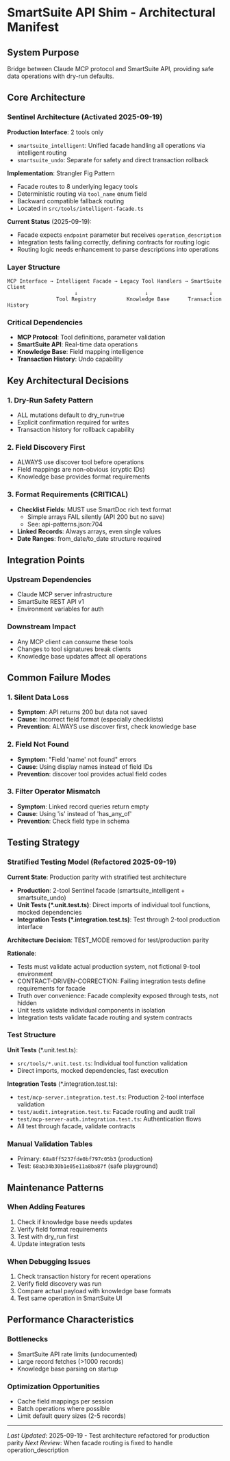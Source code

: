 # SmartSuite API Shim - Architectural Manifest

## System Purpose

Bridge between Claude MCP protocol and SmartSuite API, providing safe data operations with dry-run defaults.

## Core Architecture

### Sentinel Architecture (Activated 2025-09-19)

**Production Interface**: 2 tools only

- `smartsuite_intelligent`: Unified facade handling all operations via intelligent routing
- `smartsuite_undo`: Separate for safety and direct transaction rollback

**Implementation**: Strangler Fig Pattern

- Facade routes to 8 underlying legacy tools
- Deterministic routing via `tool_name` enum field
- Backward compatible fallback routing
- Located in `src/tools/intelligent-facade.ts`

**Current Status** (2025-09-19):

- Facade expects `endpoint` parameter but receives `operation_description`
- Integration tests failing correctly, defining contracts for routing logic
- Routing logic needs enhancement to parse descriptions into operations

### Layer Structure

```
MCP Interface → Intelligent Facade → Legacy Tool Handlers → SmartSuite Client
                      ↓                      ↓                    ↓
                Tool Registry          Knowledge Base      Transaction History
```

### Critical Dependencies

- **MCP Protocol**: Tool definitions, parameter validation
- **SmartSuite API**: Real-time data operations
- **Knowledge Base**: Field mapping intelligence
- **Transaction History**: Undo capability

## Key Architectural Decisions

### 1. Dry-Run Safety Pattern

- ALL mutations default to dry_run=true
- Explicit confirmation required for writes
- Transaction history for rollback capability

### 2. Field Discovery First

- ALWAYS use discover tool before operations
- Field mappings are non-obvious (cryptic IDs)
- Knowledge base provides format requirements

### 3. Format Requirements (CRITICAL)

- **Checklist Fields**: MUST use SmartDoc rich text format
  - Simple arrays FAIL silently (API 200 but no save)
  - See: api-patterns.json:704
- **Linked Records**: Always arrays, even single values
- **Date Ranges**: from_date/to_date structure required

## Integration Points

### Upstream Dependencies

- Claude MCP server infrastructure
- SmartSuite REST API v1
- Environment variables for auth

### Downstream Impact

- Any MCP client can consume these tools
- Changes to tool signatures break clients
- Knowledge base updates affect all operations

## Common Failure Modes

### 1. Silent Data Loss

- **Symptom**: API returns 200 but data not saved
- **Cause**: Incorrect field format (especially checklists)
- **Prevention**: ALWAYS use discover first, check knowledge base

### 2. Field Not Found

- **Symptom**: "Field 'name' not found" errors
- **Cause**: Using display names instead of field IDs
- **Prevention**: discover tool provides actual field codes

### 3. Filter Operator Mismatch

- **Symptom**: Linked record queries return empty
- **Cause**: Using 'is' instead of 'has_any_of'
- **Prevention**: Check field type in schema

## Testing Strategy

### Stratified Testing Model (Refactored 2025-09-19)

**Current State**: Production parity with stratified test architecture

- **Production**: 2-tool Sentinel facade (smartsuite_intelligent + smartsuite_undo)
- **Unit Tests (\*.unit.test.ts)**: Direct imports of individual tool functions, mocked dependencies
- **Integration Tests (\*.integration.test.ts)**: Test through 2-tool production interface

**Architecture Decision**: TEST_MODE removed for test/production parity

**Rationale**:

- Tests must validate actual production system, not fictional 9-tool environment
- CONTRACT-DRIVEN-CORRECTION: Failing integration tests define requirements for facade
- Truth over convenience: Facade complexity exposed through tests, not hidden
- Unit tests validate individual components in isolation
- Integration tests validate facade routing and system contracts

### Test Structure

**Unit Tests** (\*.unit.test.ts):

- `src/tools/*.unit.test.ts`: Individual tool function validation
- Direct imports, mocked dependencies, fast execution

**Integration Tests** (\*.integration.test.ts):

- `test/mcp-server.integration.test.ts`: Production 2-tool interface validation
- `test/audit.integration.test.ts`: Facade routing and audit trail
- `test/mcp-server-auth.integration.test.ts`: Authentication flows
- All test through facade, validate contracts

### Manual Validation Tables

- Primary: `68a8ff5237fde0bf797c05b3` (production)
- Test: `68ab34b30b1e05e11a8ba87f` (safe playground)

## Maintenance Patterns

### When Adding Features

1. Check if knowledge base needs updates
2. Verify field format requirements
3. Test with dry_run first
4. Update integration tests

### When Debugging Issues

1. Check transaction history for recent operations
2. Verify field discovery was run
3. Compare actual payload with knowledge base formats
4. Test same operation in SmartSuite UI

## Performance Characteristics

### Bottlenecks

- SmartSuite API rate limits (undocumented)
- Large record fetches (>1000 records)
- Knowledge base parsing on startup

### Optimization Opportunities

- Cache field mappings per session
- Batch operations where possible
- Limit default query sizes (2-5 records)

---

_Last Updated_: 2025-09-19 - Test architecture refactored for production parity
_Next Review_: When facade routing is fixed to handle operation_description
